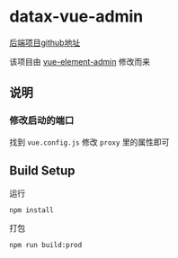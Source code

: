 # datax-vue-admin

[后端项目github地址](https://github.com/huzekang/springboot-datax.git)

该项目由 [vue-element-admin](https://github.com/PanJiaChen/vue-element-admin) 修改而来

## 说明

### 修改启动的端口 

找到 `vue.config.js` 修改 `proxy` 里的属性即可

## Build Setup

运行 

```
npm install
```

打包

```
npm run build:prod
```